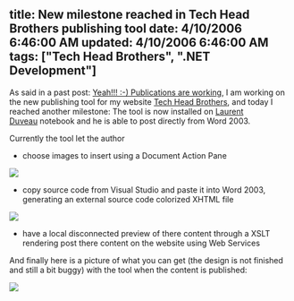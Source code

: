 title: New milestone reached  in Tech Head Brothers publishing tool
date: 4/10/2006 6:46:00 AM
updated: 4/10/2006 6:46:00 AM
tags: ["Tech Head Brothers", ".NET Development"]
---



As said in a past post: [Yeah!!! :-) 
Publications are working](http://weblogs.asp.net/lkempe/archive/2006/03/18/440548.aspx), I am working on the new publishing tool for my 
website [Tech Head Brothers](http://www.techheadbrothers.com/), and 
today I reached another milestone: The tool is now installed on [Laurent 
Duveau](http://www.techheadbrothers.com/DesktopDefault.aspx?tabindex=7&tabid=19&id=18) notebook and he is able to post directly from Word 2003.

Currently the tool let the author 

*   choose images to insert using a Document Action Pane


![](http://www.techheadbrothers.com/images/blog/imageactionpane.jpg)

*   copy source code from Visual Studio and paste it into Word 2003, 
  generating an external source code colorized XHTML file


![](http://www.techheadbrothers.com/images/blog/sourcecodevsto05.jpg)

*   have a local disconnected preview of there content through a XSLT 
  rendering 
  post there content on the website using Web Services


And finally here is a picture of what you can get (the design is not finished 
and still a bit buggy) with the tool when the content is published:

![](http://www.techheadbrothers.com/images/blog/publicationvsto2005.jpg)
